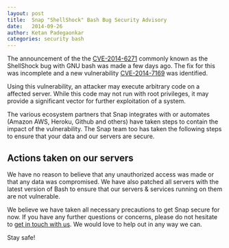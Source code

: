 ```yaml
---
layout: post
title:  Snap "ShellShock" Bash Bug Security Advisory
date:   2014-09-26
author: Ketan Padegaonkar
categories: security bash
---
```


The announcement of the the [CVE-2014-6271](https://cve.mitre.org/cgi-bin/cvename.cgi?name=CVE-2014-6271) commonly known as the ShellShock bug with GNU bash was made a few days ago. The fix for this was incomplete and a new vulnerability [CVE-2014-7169](https://cve.mitre.org/cgi-bin/cvename.cgi?name=CVE-2014-7169) was identified.

Using this vulnerability, an attacker may execute arbitrary code on a affected server. While this code may not run with root privileges, it may provide a significant vector for further exploitation of a system.

The various ecosystem partners that Snap integrates with or automates (Amazon AWS, Heroku, Github and others) have taken steps to contain the impact of the vulnerability. The Snap team too has taken the following steps to ensure that your data and our servers are secure.

## Actions taken on our servers

We have no reason to believe that any unauthorized access was made or that any data was compromised. We have also patched all servers with the latest version of Bash to ensure that our servers & services running on them are not vulnerable.

We believe we have taken all necessary precautions to get Snap secure for now. If you have any further questions or concerns, please do not hesitate to [get in touch with us](https://snap-ci.com/contact-us). We would love to help out in any way we can.

Stay safe!
